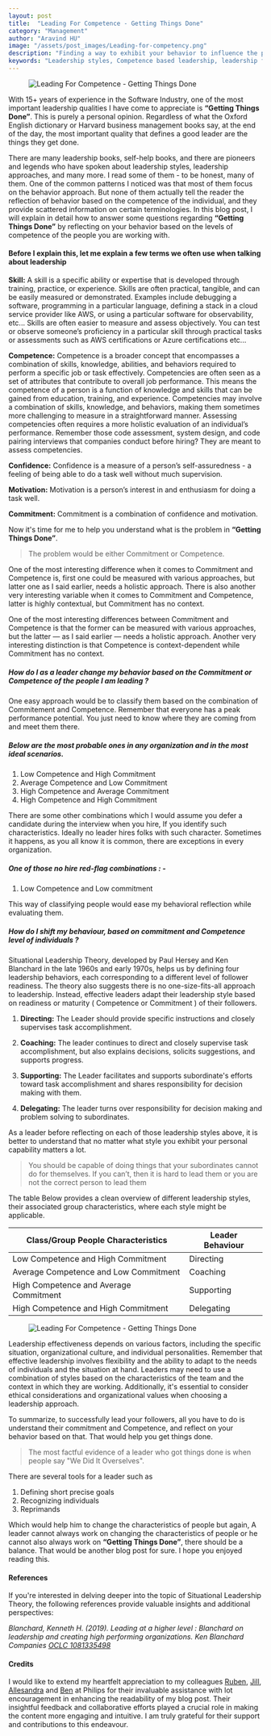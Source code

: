 ```yaml
---
layout: post
title:  "Leading For Competence - Getting Things Done"
category: "Management"
author: "Aravind HU"
image: "/assets/post_images/Leading-for-competency.png"
description: "Finding a way to exhibit your behavior to influence the performance of an individual based on his Competence"
keywords: "Leadership styles, Competence based leadership, leadership for Competence"
---
```


<figure class="figure w-50 float-left m-3 col-3">
    <img src="/assets/post_images/Leading-for-competency.png" class="figure-img img-fluid rounded img-thumbnail" alt="Leading For Competence - Getting Things Done">
</figure>

With 15+ years of experience in the Software Industry, one of the most important leadership qualities I have come to appreciate is **“Getting Things Done”**. This is purely a personal opinion. Regardless of what the Oxford English dictionary or Harvard business management books say, at the end of the day, the most important quality that defines a good leader are the things they get done.  

There are many leadership books, self-help books, and there are pioneers and legends who have spoken about leadership styles, leadership approaches, and many more. I      read some of them - to be honest, many of them. One of the common patterns I noticed was that most of them focus on the behavior approach. But none of them actually tell   the reader the reflection of behavior based on the competence of the individual, and they provide scattered information on certain terminologies. In this blog post, I will explain in detail how to answer some questions regarding **“Getting Things Done”** by reflecting on your behavior based on the levels of competence of the people      you are working with.

#### Before I explain this, let me explain a few terms we often use when talking about leadership

**Skill:**  A skill is a specific ability or expertise that is developed through training, practice, or experience. Skills are often practical, tangible, and can be easily measured or demonstrated. Examples include debugging a software, programming in a particular language, defining a stack in a cloud service provider like AWS, or using a particular software for observability, etc... Skills are often easier to measure and assess objectively. You can test or observe someone’s proficiency in a particular skill through practical tasks or assessments such as AWS certifications or Azure certifications etc...     

**Competence:**  Competence is a broader concept that encompasses a combination of skills, knowledge, abilities, and behaviors required to perform a specific job or task effectively. Competencies are often seen as a set of attributes that contribute to overall job performance. This means the competence of a person is a function of knowledge and skills that can be gained from education, training, and experience. Competencies may involve a combination of skills, knowledge, and behaviors, making them sometimes more challenging to measure in a straightforward manner. Assessing competencies often requires a more holistic evaluation of an individual’s performance. Remember those code assessment, system design, and code pairing interviews that companies conduct before hiring? They are meant to assess competencies.

**Confidence:**  Confidence is a measure of a person’s self-assuredness - a feeling of being able to do a task well without much supervision.

**Motivation:**  Motivation is a person’s interest in and enthusiasm for doing a task well.

**Commitment:**  Commitment is a combination of confidence and motivation.

Now it's time for me to help you understand what is the problem in **“Getting Things Done”**.

> The problem would be either Commitment or Competence.

One of the most interesting difference when it comes to Commitment and Competence is, first one could be measured with various approaches, but latter one as I said earlier, needs a holistic approach. There is also another very interesting variable when it comes to Commitment and Competence, latter is highly contextual, but Commitment has no context.

One of the most interesting differences between Commitment and Competence is that the former can be measured with various approaches, but the latter — as I said earlier —  needs a holistic approach. Another very interesting distinction is that Competence is context-dependent while Commitment has no context.

##### How do I as a leader change my behavior based on the Commitment or Competence of the people I am leading ?

One easy approach would be to classify them based on the combination of Commitement and Competence. Remember that everyone has a peak performance potential. You just need to know where they are coming from and meet them there.

##### Below are the most probable ones in any organization and in the most ideal scenarios.

1. Low Competence and High Commitment
2. Average Competence and Low Commitment
3. High Competence and Average Commitment
4. High Competence and High Commitment

There are some other combinations which I would assume you defer a candidate during the interview when you hire, If you identify such characteristics. Ideally no leader hires folks with such character. Sometimes it happens, as you all know it is common, there are exceptions in every organization.

##### One of those no hire red-flag combinations : -

1. Low Competence and Low commitment

This way of classifying people would ease my behavioral reflection while evaluating them.

##### How do I shift my behaviour, based on commitment and Competence level of individuals ?

Situational Leadership Theory, developed by Paul Hersey and Ken Blanchard in the late 1960s and early 1970s, helps us by defining four leadership behaviors, each corresponding to a different level of follower readiness. The theory also suggests there is no one-size-fits-all approach to leadership. Instead, effective leaders adapt their leadership style based on  readiness or maturity ( Competence or Commitment ) of their followers.

1. **Directing:**  The Leader should provide specific instructions and closely supervises task accomplishment.

2. **Coaching:**  The leader continues to direct and closely supervise task accomplishment, but also explains decisions, solicits suggestions, and supports progress.

3. **Supporting:**  The Leader facilitates and supports subordinate's efforts toward task accomplishment and shares responsibility for decision making with them.

4. **Delegating:**  The leader turns over responsibility for decision making and problem solving to subordinates.


As a leader before reflecting on each of those leadership styles above, it is better to understand that no matter what style you exhibit your personal capability matters a lot.

> You should be capable of doing things that your subordinates cannot do for themselves. If you can’t, then it is hard to lead them or you are not the correct person to lead them

The table Below provides a clean overview of different leadership styles, their associated group characteristics, where each style might be applicable.  

<table class="table">
  <thead>
    <tr>
      <th scope="col">Class/Group People Characteristics</th>
      <th scope="col">Leader Behaviour</th>
    </tr>
  </thead>
  <tbody>
    <tr>
      <td>Low Competence and High Commitment</td>
      <td>Directing</td>
    </tr>
     <tr>
      <td>Average Competence and Low Commitment</td>
      <td>Coaching</td>
    </tr>
     <tr>
      <td>High Competence and Average Commitment</td>
      <td>Supporting</td>
    </tr>
    <tr>
      <td>High Competence and High Commitment</td>
      <td>Delegating</td>
    </tr>
  </tbody>
</table>

<figure class="figure float-right m-2 col-2">
    <img src="/assets/post_images/leader-support.jpg" class="figure-img img-fluid rounded img-thumbnail" alt="Leading For Competence - Getting Things Done">
</figure>

Leadership effectiveness depends on various factors, including the specific situation, organizational culture, and individual personalities. Remember that effective leadership involves flexibility and the ability to adapt to the needs of individuals and the situation at hand. Leaders may need to use a combination of styles based on the characteristics of the team and the context in which they are working. Additionally, it's essential to consider ethical considerations and organizational values when choosing a leadership approach.

To summarize, to successfully lead your followers, all you have to do is  understand their commitment and Competence, and reflect on your behavior based on that. That would help you get things done.

> The most factful evidence of a leader who got things done is when
> people say "We Did It Overselves".

There are several tools for a leader such as 

1. Defining short precise goals 
2. Recognizing individuals 
3. Reprimands 

Which would help him to change the characteristics of people but again, A leader cannot always work on changing the characteristics of people or he cannot also always work on **“Getting Things Done”**, there should be a balance. That would be another blog post for sure. I hope you enjoyed reading this. 

#### References
If you're interested in delving deeper into the topic of Situational Leadership Theory, the following references provide valuable insights and additional perspectives:

*Blanchard, Kenneth H. (2019). Leading at a higher level : Blanchard on leadership and creating high performing organizations. Ken Blanchard Companies [OCLC 1081335498](https://www.worldcat.org/oclc/1081335498)*

#### Credits

I would like to extend my heartfelt appreciation to my colleagues [Ruben](https://www.linkedin.com/in/ruben-olivier-6572741/), [Jill](https://www.linkedin.com/in/jill-dorjath/), [Allesandra](https://www.linkedin.com/in/allesandra-c-2992b220a/) and [Ben](https://www.linkedin.com/in/bendee983/) at Philips for their invaluable assistance with lot encouragement in enhancing the readability of my blog post. Their insightful feedback and collaborative efforts played a crucial role in making the content more engaging and intuitive. I am truly grateful for their support and contributions to this endeavour.
